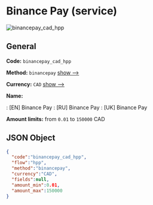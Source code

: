 
# Binance Pay (service) 
![binancepay_cad_hpp](https://static.openfintech.io/payment_methods/binancepay_cad_hpp/logo.svg?w=400&c=v0.59.26#w200)  

## General 
 
**Code:** `binancepay_cad_hpp` 
 
**Method:** `binancepay` 
 [show -->](/payment-methods/binancepay/) 
 
**Currency:** `CAD` [show -->](/currencies/CAD/) 
 
**Name:** 
 
:	[EN] Binance Pay 
:	[RU] Binance Pay 
:	[UK] Binance Pay 
 
**Amount limits:** from `0.01` to `150000` CAD 

## JSON Object 

```json
{
  "code":"binancepay_cad_hpp",
  "flow":"hpp",
  "method":"binancepay",
  "currency":"CAD",
  "fields":null,
  "amount_min":0.01,
  "amount_max":150000
}
```  
